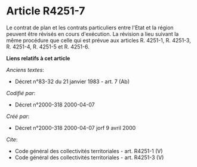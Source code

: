 # Article R4251-7

Le contrat de plan et les contrats particuliers entre l'Etat et la région peuvent être révisés en cours d'exécution. La
révision a lieu suivant la même procédure que celle qui est prévue aux articles R. 4251-1, R. 4251-3, R. 4251-4, R. 4251-5 et
R. 4251-6.

**Liens relatifs à cet article**

_Anciens textes_:

  - Décret n°83-32 du 21 janvier 1983 - art. 7 (Ab)

_Codifié par_:

  - Décret n°2000-318 2000-04-07

_Créé par_:

  - Décret n°2000-318 2000-04-07 jorf 9 avril 2000

_Cite_:

  - Code général des collectivités territoriales - art. R4251-1 (V)
  - Code général des collectivités territoriales - art. R4251-3 (V)
